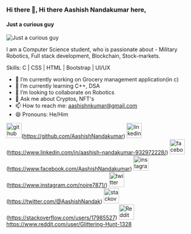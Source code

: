 ### Hi there 👋, Hi there Aashish Nandakumar here,
#### Just a curious guy
![Just a curious guy](https://cdn.vox-cdn.com/thumbor/kZDv012YLIWSameJ2Kfpr0Y-FBY=/0x0:2040x1360/1200x675/filters:focal(857x517:1183x843)/cdn.vox-cdn.com/uploads/chorus_image/image/61035591/GettyImages_974852790_sized.0.jpg)

I am a Computer Science student, who is passionate about - Military Robotics, Full stack development, Blockchain, Stock-markets. 

Skills: C | CSS | HTML | Bootstrap | UI/UX

- 🔭 I’m currently working on Grocery management application(in c) 
- 🌱 I’m currently learning C++, DSA 
- 👯 I’m looking to collaborate on Robotics 
- 💬 Ask me about Cryptos, NFT's 
- 📫 How to reach me: aashishnkumar@gmail.com 
- 😄 Pronouns: He/Him 


<img src='https://cdn.jsdelivr.net/npm/simple-icons@3.0.1/icons/github.svg' alt='github'
    height='40'>(https://github.com/AashishNandakumar)
<img src='https://cdn.jsdelivr.net/npm/simple-icons@3.0.1/icons/linkedin.svg' alt='linkedin'
    height='40'>(https://www.linkedin.com/in/aashish-nandakumar-932972228/)
<img src='https://cdn.jsdelivr.net/npm/simple-icons@3.0.1/icons/facebook.svg' alt='facebook'
    height='40'>(https://www.facebook.com/AashishNandakumar)
<img src='https://cdn.jsdelivr.net/npm/simple-icons@3.0.1/icons/instagram.svg' alt='instagram'
    height='40'>(https://www.instagram.com/noire7871/)
<img src='https://cdn.jsdelivr.net/npm/simple-icons@3.0.1/icons/twitter.svg' alt='twitter'
    height='40'>(https://twitter.com/@AashishNandak)
<img src='https://cdn.jsdelivr.net/npm/simple-icons@3.0.1/icons/stackoverflow.svg' alt='stackoverflow'
    height='40'>(https://stackoverflow.com/users/17985527)
<img src='https://cdn.jsdelivr.net/npm/simple-icons@3.0.1/icons/reddit.svg' alt='Reddit'
    height='40'>https://www.reddit.com/user/Glittering-Hunt-1328

